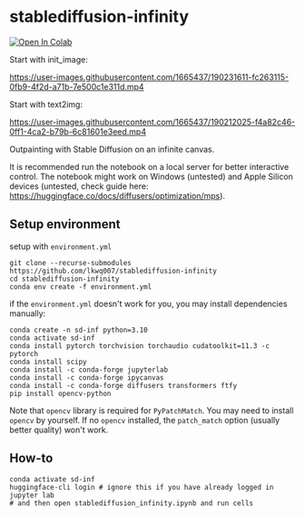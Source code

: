 # stablediffusion-infinity


[![Open In Colab](https://colab.research.google.com/assets/colab-badge.svg)](https://colab.research.google.com/github/lkwq007/stablediffusion-infinity/blob/master/stablediffusion_infinity_colab.ipynb)

Start with init_image:



https://user-images.githubusercontent.com/1665437/190231611-fc263115-0fb9-4f2d-a71b-7e500c1e311d.mp4


Start with text2img:

https://user-images.githubusercontent.com/1665437/190212025-f4a82c46-0ff1-4ca2-b79b-6c81601e3eed.mp4





Outpainting with Stable Diffusion on an infinite canvas.

It is recommended run the notebook on a local server for better interactive control. 
The notebook might work on Windows (untested) and Apple Silicon devices (untested, check guide here: https://huggingface.co/docs/diffusers/optimization/mps). 

## Setup environment
setup with `environment.yml`
```
git clone --recurse-submodules https://github.com/lkwq007/stablediffusion-infinity
cd stablediffusion-infinity
conda env create -f environment.yml
```

if the `environment.yml` doesn't work for you, you may install dependencies manually: 
```
conda create -n sd-inf python=3.10
conda activate sd-inf
conda install pytorch torchvision torchaudio cudatoolkit=11.3 -c pytorch
conda install scipy
conda install -c conda-forge jupyterlab 
conda install -c conda-forge ipycanvas
conda install -c conda-forge diffusers transformers ftfy
pip install opencv-python
```

Note that `opencv` library is required for `PyPatchMatch`. You may need to install `opencv` by yourself. If no `opencv` installed, the `patch_match` option (usually better quality) won't work. 

## How-to

```
conda activate sd-inf
huggingface-cli login # ignore this if you have already logged in
jupyter lab
# and then open stablediffusion_infinity.ipynb and run cells

```
